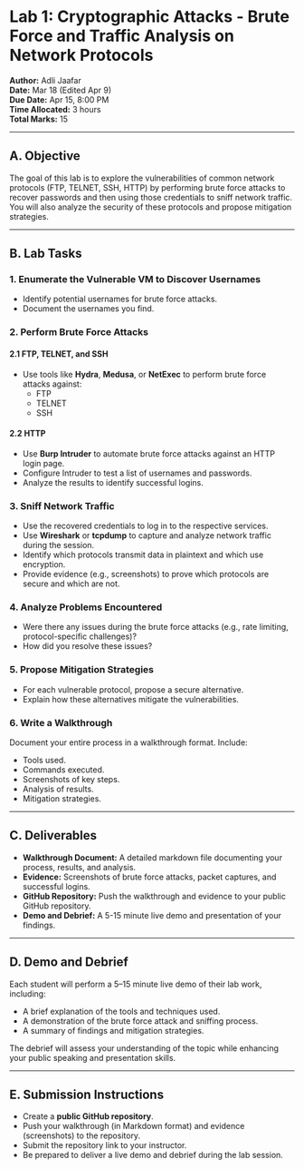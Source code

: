 # Lab 1: Cryptographic Attacks - Brute Force and Traffic Analysis on Network Protocols

**Author:** Adli Jaafar  
**Date:** Mar 18 (Edited Apr 9)  
**Due Date:** Apr 15, 8:00 PM  
**Time Allocated:** 3 hours  
**Total Marks:** 15  

---

## A. Objective

The goal of this lab is to explore the vulnerabilities of common network protocols (FTP, TELNET, SSH, HTTP) by performing brute force attacks to recover passwords and then using those credentials to sniff network traffic. You will also analyze the security of these protocols and propose mitigation strategies.

---

## B. Lab Tasks

### 1. Enumerate the Vulnerable VM to Discover Usernames
- Identify potential usernames for brute force attacks.
- Document the usernames you find.

### 2. Perform Brute Force Attacks

#### 2.1 FTP, TELNET, and SSH
- Use tools like **Hydra**, **Medusa**, or **NetExec** to perform brute force attacks against:
  - FTP
  - TELNET
  - SSH

#### 2.2 HTTP
- Use **Burp Intruder** to automate brute force attacks against an HTTP login page.
- Configure Intruder to test a list of usernames and passwords.
- Analyze the results to identify successful logins.

### 3. Sniff Network Traffic
- Use the recovered credentials to log in to the respective services.
- Use **Wireshark** or **tcpdump** to capture and analyze network traffic during the session.
- Identify which protocols transmit data in plaintext and which use encryption.
- Provide evidence (e.g., screenshots) to prove which protocols are secure and which are not.

### 4. Analyze Problems Encountered
- Were there any issues during the brute force attacks (e.g., rate limiting, protocol-specific challenges)?
- How did you resolve these issues?

### 5. Propose Mitigation Strategies
- For each vulnerable protocol, propose a secure alternative.
- Explain how these alternatives mitigate the vulnerabilities.

### 6. Write a Walkthrough
Document your entire process in a walkthrough format. Include:
- Tools used.
- Commands executed.
- Screenshots of key steps.
- Analysis of results.
- Mitigation strategies.

---

## C. Deliverables
- **Walkthrough Document:** A detailed markdown file documenting your process, results, and analysis.
- **Evidence:** Screenshots of brute force attacks, packet captures, and successful logins.
- **GitHub Repository:** Push the walkthrough and evidence to your public GitHub repository.
- **Demo and Debrief:** A 5-15 minute live demo and presentation of your findings.

---

## D. Demo and Debrief

Each student will perform a 5–15 minute live demo of their lab work, including:
- A brief explanation of the tools and techniques used.
- A demonstration of the brute force attack and sniffing process.
- A summary of findings and mitigation strategies.

The debrief will assess your understanding of the topic while enhancing your public speaking and presentation skills.

---

## E. Submission Instructions

- Create a **public GitHub repository**.
- Push your walkthrough (in Markdown format) and evidence (screenshots) to the repository.
- Submit the repository link to your instructor.
- Be prepared to deliver a live demo and debrief during the lab session.

